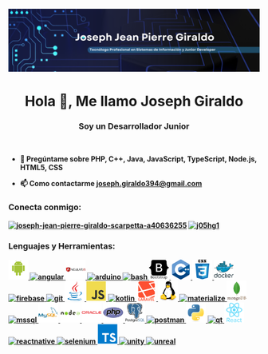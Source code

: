 
[![Header](https://github.com/j05hg1/j05hg1/blob/main/Banner-desarrollador.png "Header")](https://github.com/j05hg1/j05hg1/?sub_confirmation=1)

<h1 align="center">Hola 👋, Me llamo Joseph Giraldo</h1>
<h3 align="center">Soy un <strong>Desarrollador Junior<strong></h3>
<br>

- 💬 Pregúntame sobre **PHP, C++, Java, JavaScript, TypeScript, Node.js, HTML5, CSS**

- 📫 Como contactarme **joseph.giraldo394@gmail.com**

<h3 align="left">Conecta conmigo:</h3>
<p align="left">
<a href="https://linkedin.com/in/joseph-jean-pierre-giraldo-scarpetta-a40636255" target="blank"><img align="center" src="https://raw.githubusercontent.com/rahuldkjain/github-profile-readme-generator/master/src/images/icons/Social/linked-in-alt.svg" alt="joseph-jean-pierre-giraldo-scarpetta-a40636255" height="30" width="40" /></a>
<a href="https://instagram.com/j05hg1" target="blank"><img align="center" src="https://raw.githubusercontent.com/rahuldkjain/github-profile-readme-generator/master/src/images/icons/Social/instagram.svg" alt="j05hg1" height="30" width="40" /></a>
</p>

<h3 align="left">Lenguajes y Herramientas:</h3>
<p align="left"> 
	<a href="https://developer.android.com" target="_blank" rel="noreferrer"> 
		<img src="https://raw.githubusercontent.com/devicons/devicon/master/icons/android/android-original-wordmark.svg" alt="android" width="40" height="40"/> 
	</a> 
	<a href="https://angular.io" target="_blank" rel="noreferrer"> 
		<img src="https://angular.io/assets/images/logos/angular/angular.svg" alt="angular" width="40" height="40"/> 
	</a> 
	<a href="https://angular.io" target="_blank" rel="noreferrer"> 
		<img src="https://raw.githubusercontent.com/devicons/devicon/master/icons/angularjs/angularjs-original-wordmark.svg" alt="angularjs" width="40" height="40"/> 
	</a> 
	<a href="https://www.arduino.cc/" target="_blank" rel="noreferrer"> 
		<img src="https://cdn.worldvectorlogo.com/logos/arduino-1.svg" alt="arduino" width="40" height="40"/> 
	</a> 
	<a href="https://www.gnu.org/software/bash/" target="_blank" rel="noreferrer"> 
		<img src="https://www.vectorlogo.zone/logos/gnu_bash/gnu_bash-icon.svg" alt="bash" width="40" height="40"/> 
	</a> 
	<a href="https://getbootstrap.com" target="_blank" rel="noreferrer"> 
		<img src="https://raw.githubusercontent.com/devicons/devicon/master/icons/bootstrap/bootstrap-plain-wordmark.svg" alt="bootstrap" width="40" height="40"/> 
	</a> 
	<a href="https://www.w3schools.com/cpp/" target="_blank" rel="noreferrer"> 
		<img src="https://raw.githubusercontent.com/devicons/devicon/master/icons/cplusplus/cplusplus-original.svg" alt="cplusplus" width="40" height="40"/> 
	</a> 
	<a href="https://www.w3schools.com/css/" target="_blank" rel="noreferrer"> 
		<img src="https://raw.githubusercontent.com/devicons/devicon/master/icons/css3/css3-original-wordmark.svg" alt="css3" width="40" height="40"/> 
	</a>
	<a href="https://www.docker.com/" target="_blank" rel="noreferrer"> 
		<img src="https://raw.githubusercontent.com/devicons/devicon/master/icons/docker/docker-original-wordmark.svg" alt="docker" width="40" height="40"/> 
	</a> 
	<a href="https://firebase.google.com/" target="_blank" rel="noreferrer"> 
		<img src="https://www.vectorlogo.zone/logos/firebase/firebase-icon.svg" alt="firebase" width="40" height="40"/> 
	</a>
	<a href="https://git-scm.com/" target="_blank" rel="noreferrer"> 
		<img src="https://www.vectorlogo.zone/logos/git-scm/git-scm-icon.svg" alt="git" width="40" height="40"/> 
	</a> 	 
	<a href="https://www.java.com" target="_blank" rel="noreferrer"> 
		<img src="https://raw.githubusercontent.com/devicons/devicon/master/icons/java/java-original.svg" alt="java" width="40" height="40"/> 
	</a> 
	<a href="https://developer.mozilla.org/en-US/docs/Web/JavaScript" target="_blank" rel="noreferrer"> 
		<img src="https://raw.githubusercontent.com/devicons/devicon/master/icons/javascript/javascript-original.svg" alt="javascript" width="40" height="40"/> 
	</a> 
	<a href="https://kotlinlang.org" target="_blank" rel="noreferrer"> 
		<img src="https://www.vectorlogo.zone/logos/kotlinlang/kotlinlang-icon.svg" alt="kotlin" width="40" height="40"/> 
	</a> 
	<a href="https://laravel.com/" target="_blank" rel="noreferrer"> 
		<img src="https://raw.githubusercontent.com/devicons/devicon/master/icons/laravel/laravel-plain-wordmark.svg" alt="laravel" width="40" height="40"/> 
	</a> 
	<a href="https://www.linux.org/" target="_blank" rel="noreferrer"> 
		<img src="https://raw.githubusercontent.com/devicons/devicon/master/icons/linux/linux-original.svg" alt="linux" width="40" height="40"/> 
	</a> 
	<a href="https://materializecss.com/" target="_blank" rel="noreferrer"> 
		<img src="https://raw.githubusercontent.com/prplx/svg-logos/5585531d45d294869c4eaab4d7cf2e9c167710a9/svg/materialize.svg" alt="materialize" width="40" height="40"/> 
	</a> 
	<a href="https://www.mongodb.com/" target="_blank" rel="noreferrer"> 
		<img src="https://raw.githubusercontent.com/devicons/devicon/master/icons/mongodb/mongodb-original-wordmark.svg" alt="mongodb" width="40" height="40"/> 
	</a> 
	<a href="https://www.microsoft.com/en-us/sql-server" target="_blank" rel="noreferrer"> 
		<img src="https://www.svgrepo.com/show/303229/microsoft-sql-server-logo.svg" alt="mssql" width="40" height="40"/> 
	</a> 
	<a href="https://www.mysql.com/" target="_blank" rel="noreferrer"> 
		<img src="https://raw.githubusercontent.com/devicons/devicon/master/icons/mysql/mysql-original-wordmark.svg" alt="mysql" width="40" height="40"/> 
	</a> 
	<a href="https://nodejs.org" target="_blank" rel="noreferrer"> 
		<img src="https://raw.githubusercontent.com/devicons/devicon/master/icons/nodejs/nodejs-original-wordmark.svg" alt="nodejs" width="40" height="40"/> 
	</a> 
	<a href="https://www.oracle.com/" target="_blank" rel="noreferrer"> 
		<img src="https://raw.githubusercontent.com/devicons/devicon/master/icons/oracle/oracle-original.svg" alt="oracle" width="40" height="40"/> 
	</a>
	<a href="https://www.php.net" target="_blank" rel="noreferrer"> 
		<img src="https://raw.githubusercontent.com/devicons/devicon/master/icons/php/php-original.svg" alt="php" width="40" height="40"/> 
	</a> 
	<a href="https://www.postgresql.org" target="_blank" rel="noreferrer"> 
		<img src="https://raw.githubusercontent.com/devicons/devicon/master/icons/postgresql/postgresql-original-wordmark.svg" alt="postgresql" width="40" height="40"/> 
	</a> 
	<a href="https://postman.com" target="_blank" rel="noreferrer"> 
		<img src="https://www.vectorlogo.zone/logos/getpostman/getpostman-icon.svg" alt="postman" width="40" height="40"/> 
	</a> 
	<a href="https://www.python.org" target="_blank" rel="noreferrer"> 
		<img src="https://raw.githubusercontent.com/devicons/devicon/master/icons/python/python-original.svg" alt="python" width="40" height="40"/> 
	</a> 
	<a href="https://www.qt.io/" target="_blank" rel="noreferrer"> 
		<img src="https://upload.wikimedia.org/wikipedia/commons/0/0b/Qt_logo_2016.svg" alt="qt" width="40" height="40"/> 
	</a> 
	<a href="https://reactjs.org/" target="_blank" rel="noreferrer"> 
		<img src="https://raw.githubusercontent.com/devicons/devicon/master/icons/react/react-original-wordmark.svg" alt="react" width="40" height="40"/> 
	</a> 
	<a href="https://reactnative.dev/" target="_blank" rel="noreferrer"> 
		<img src="https://reactnative.dev/img/header_logo.svg" alt="reactnative" width="40" height="40"/> 
	</a> 
	<a href="https://www.selenium.dev" target="_blank" rel="noreferrer"> 
		<img src="https://raw.githubusercontent.com/detain/svg-logos/780f25886640cef088af994181646db2f6b1a3f8/svg/selenium-logo.svg" alt="selenium" width="40" height="40"/> 
	</a> 
	<a href="https://www.typescriptlang.org/" target="_blank" rel="noreferrer"> 
		<img src="https://raw.githubusercontent.com/devicons/devicon/master/icons/typescript/typescript-original.svg" alt="typescript" width="40" height="40"/> 
	</a> 
	<a href="https://unity.com/" target="_blank" rel="noreferrer"> 
		<img src="https://www.vectorlogo.zone/logos/unity3d/unity3d-icon.svg" alt="unity" width="40" height="40"/> 
	</a> 
	<a href="https://unrealengine.com/" target="_blank" rel="noreferrer"> 
		<img src="https://raw.githubusercontent.com/kenangundogan/fontisto/036b7eca71aab1bef8e6a0518f7329f13ed62f6b/icons/svg/brand/unreal-engine.svg" alt="unreal" width="40" height="40"/> 
	</a> 
	<!-- 
	<a href="https://vuejs.org/" target="_blank" rel="noreferrer"> 
		<img src="https://raw.githubusercontent.com/devicons/devicon/master/icons/vuejs/vuejs-original-wordmark.svg" alt="vuejs" width="40" height="40"/> 
	</a> -->
</p>

